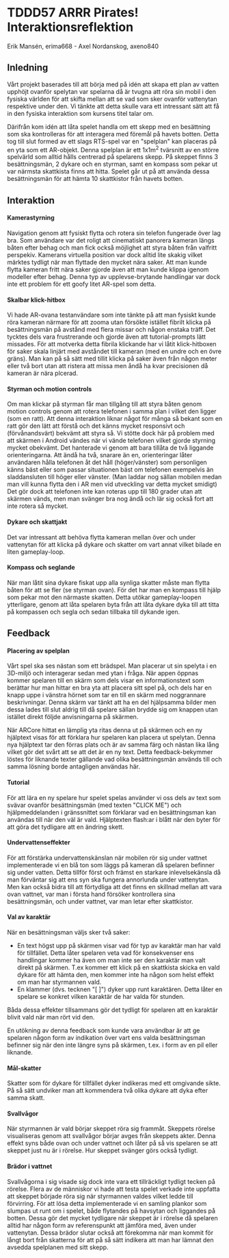 # TDDD57 ARRR Pirates! Interaktionsreflektion

Erik Mansén, erima668 - Axel Nordanskog, axeno840

## Inledning
Vårt projekt baserades till att börja med på idén att skapa ett plan av vatten upphöjt ovanför spelytan var spelarna då är tvugna att röra sin mobil i den fysiska världen för att skifta mellan att se vad som sker ovanför vattenytan respektive under den. Vi tänkte att detta skulle vara ett intressant sätt att få in den fysiska interaktion som kursens titel talar om.

Därifrån kom idén att låta spelet handla om ett skepp med en besättning som ska kontrolleras för att interagera med föremål på havets botten. Detta tog till slut formed av ett slags RTS-spel var en "spelplan" kan placeras på en yta som ett AR-objekt. Denna spelplan är ett 1x1m<sup>2</sup> tvärsnitt av en större spelvärld som alltid hålls centrerad på spelarens skepp. På skeppet finns 3 besättningsmän, 2 dykare och en styrman, samt en kompass som pekar ut var närmsta skattkista finns att hitta. Spelet går ut på att använda dessa besättningsmän för att hämta 10 skattkistor från havets botten.

## Interaktion

#### Kamerastyrning
Navigation genom att fysiskt flytta och rotera sin telefon fungerade över lag bra.
Som användare var det roligt att cinematiskt panorera kameran längs båten efter behag och man fick också möjlighet att styra båten från valfritt perspekiv.
Kamerans virtuella position var dock alltid lite skakig vilket märktes tydligt när man flyttade den mycket nära saker.
Att man kunde flytta kameran fritt nära saker gjorde även att man kunde klippa igenom modeller efter behag.
Denna typ av upplevse-brytande handlingar var dock inte ett problem för ett goofy litet AR-spel som detta.

#### Skalbar klick-hitbox
Vi hade AR-ovana testanvändare som inte tänkte på att man fysiskt kunde röra kameran närmare för att zooma utan försökte istället fibrilt klicka på besättningsmän på avstånd med flera missar och någon enstaka träff.
Det tycktes dels vara frustrerande och gjorde även att tutorial-prompts lätt missades.
För att motverka detta fibrila klickande har vi låtit klick-hitboxen för saker skala linjärt med avståndet till kameran (med en undre och en övre gräns).
Man kan på så sätt med tillit klicka på saker även från någon meter eller två bort utan att ristera att missa men åndå ha kvar precisionen då kameran är nära plcerad.

#### Styrman och motion controls
Om man klickar på styrman får man tillgång till att styra båten genom motion controls genom att rotera telefonen i samma plan i vilket den ligger (som en ratt).
Att denna interaktion liknar något för många så bekant som en ratt gör den lätt att förstå och det känns mycket responsivt och (förvånandsvärt) bekvämt att styra så.
Vi stötte dock här på problem med att skärmen i Android vändes när vi vände telefonen vilket gjorde styrning mycket obekvämt.
Det hanterade vi genom att bara tillåta de två liggande orienteringarna.
Att ändå ha två, snarare än en, orienteringar låter användaren hålla telefonen åt det håll (höger/vänster) som personligen känns bäst eller som passar situationen bäst om telefonen exempelvis än sladdansluten till höger eller vänster.
(Man laddar nog sällan mobilen medan man vill kunna flytta den i AR men vid utveckling var detta mycket smidigt)
Det gör dock att telefonen inte kan roteras upp till 180 grader utan att skärmen vänds, men man svänger bra nog ändå och lär sig också fort att inte rotera så mycket.

#### Dykare och skattjakt
Det var intressant att behöva flytta kameran mellan över och under vattenytan för att klicka på dykare och skatter om vart annat vilket bilade en liten gameplay-loop.

#### Kompass och seglande
När man låtit sina dykare fiskat upp alla synliga skatter måste man flytta båten för att se fler (se styrman ovan).
För det har man en kompass till hjälp som pekar mot den närmaste skatten.
Detta utökar gameplay-loopen ytterligare, genom att låta spelaren byta från att låta dykare dyka till att titta på kompassen och segla och sedan tillbaka till dykande igen.

## Feedback
#### Placering av spelplan
Vårt spel ska ses nästan som ett brädspel. Man placerar ut sin spelyta i en 3D-miljö och interagerar sedan med ytan i fråga. När appen öppnas kommer spelaren till en skärm som dels visar en informationstext som berättar hur man hittar en bra yta att placera sitt spel på, och dels har en knapp uppe i vänstra hörnet som tar en till en skärm med noggrannare beskrivningar. Denna skärm var tänkt att ha en del hjälpsamma bilder men dessa lades till slut aldrig till då spelare sällan brydde sig om knappen utan istället direkt följde anvisningarna på skärmen.

När ARCore hittat en lämplig yta ritas denna ut på skärmen och en ny hjälptext visas för att förklara hur spelaren kan placera ut spelytan. Denna nya hjälptext tar den förras plats och är av samma färg och nästan lika lång vilket gör det svårt att se att det är en ny text. Detta feedback-bekymmer löstes för liknande texter gällande vad olika besättningsmän används till och samma lösning borde antagligen användas här.

#### Tutorial
För att lära en ny spelare hur spelet spelas använder vi oss dels av text som svävar ovanför besättningsmän (med texten "CLICK ME") och hjälpmeddelanden i gränssnittet som förklarar vad en besättningsman kan användas till när den väl är vald. Hjälptexten flash:ar i blått när den byter för att göra det tydligare att en ändring skett.

#### Undervattenseffekter
För att förstärka undervattenskänslan när mobilen rör sig under vattnet implementerade vi en blå ton som läggs på kameran då spelaren befinner sig under vatten. Detta tillför först och främst en starkare inlevelsekänsla då man förväntar sig att ens syn ska fungera annorlunda under vattenytan. Men kan också bidra till att förtydliga att det finns en skillnad mellan att vara ovan vattnet, var man i första hand försöker kontrollera sina besättningsmän, och under vattnet, var man letar efter skattkistor.

#### Val av karaktär
När en besättningsman väljs sker två saker:
* En text högst upp på skärmen visar vad för typ av karaktär man har vald för tillfället. Detta låter spelaren veta vad för konsekvenser ens handlingar kommer ha även om man inte ser den karaktär man valt direkt på skärmen. T.ex kommer ett klick på en skattkista skicka en vald dykare för att hämta den, men kommer inte ha någon som helst effekt om man har styrmannen vald.
* En klammer (dvs. tecknen "[ ]") dyker upp runt karaktären. Detta låter en spelare se konkret vilken karaktär de har valda för stunden.

Båda dessa effekter tillsammans gör det tydligt för spelaren att en karaktär blivit vald när man rört vid den.

En utökning av denna feedback som kunde vara användbar är att ge spelaren någon form av indikation över vart ens valda besättningsman befinner sig när den inte längre syns på skärmen, t.ex. i form av en pil eller liknande.

#### Mål-skatter
Skatter som för dykare för tillfället dyker indikeras med ett omgivande sikte.
På så sätt undviker man att kommendera två olika dykare att dyka efter samma skatt.

#### Svallvågor
När styrmannen är vald börjar skeppet röra sig frammåt. Skeppets rörelse visualiseras genom att svallvågor börjar avges från skeppets akter. Denna effekt syns både ovan och under vattnet och låter på så vis spelaren se att skeppet just nu är i rörelse.
Hur skeppet svänger görs också tydligt.

#### Brädor i vattnet
Svallvågorna i sig visade sig dock inte vara ett tillräckligt tydligt tecken på rörelse. Flera av de människor vi hade att testa spelet verkade inte uppfatta att skeppet började röra sig när styrmannen valdes vilket ledde till förvirring. För att lösa detta implementerade vi en samling plankor som slumpas ut runt om i spelet, både flytandes på havsytan och liggandes på botten. Dessa gör det mycket tydligare när skeppet är i rörelse då spelaren alltid har någon form av referenspunkt att jämföra med, även under vattenytan.
Dessa brädor slutar också att förekomma när man kommit för långt bort från skatterna för att på så sätt indikera att man har lämnat den avsedda spelplanen med sitt skepp.
